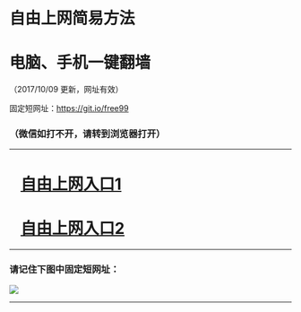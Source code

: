 ﻿# 自由上网简易方法

# 电脑、手机一键翻墙

（2017/10/09 更新，网址有效）

固定短网址：https://git.io/free99

### （微信如打不开，请转到浏览器打开）


***





# &nbsp;&nbsp; <a href="http://ft345911625.fwq-tz-1001.info/fwqtz01.html?t=100900127061 " target="_blank">自由上网入口1</a>
# &nbsp;&nbsp; <a href="http://ft3263330456.fwq-tz-1002.info/fwqtz02.html?t=100900117514 " target="_blank">自由上网入口2</a>
***

### 请记住下图中固定短网址：

<img src="https://s3-us-west-2.amazonaws.com/fwq-1001/yjfq-20170905okok.png" /> 


***

